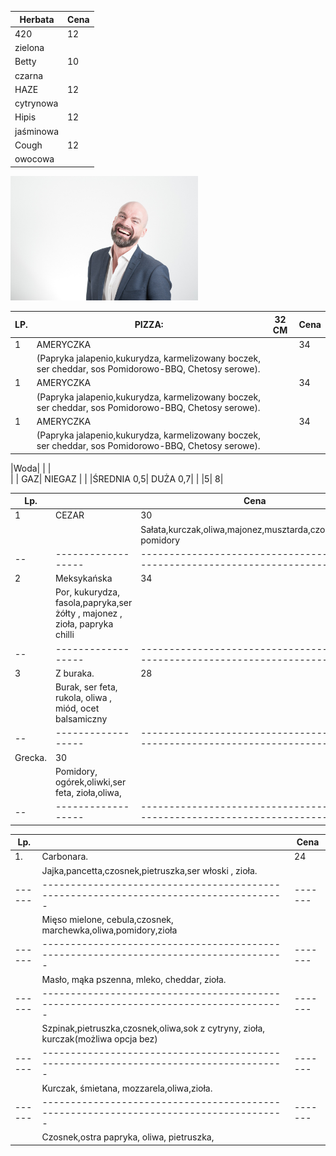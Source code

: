 
 |Herbata| Cena  |
|---|---|
|420|12|
|zielona| |
|Betty|10
|czarna|  |
|HAZE|12|
|cytrynowa| |
|Hipis|12|
|jaśminowa| |
|Cough| 12|
|owocowa| |

<img src="img/adult-gef0810fb7_1920.jpg" width=300>


|LP. | PIZZA:                                                       |32 CM| Cena|
|-----|--------------------------------------------------------|---------|--------|
|1    |AMERYCZKA                                             |           |     34|
|      |(Papryka  jalapenio,kukurydza, karmelizowany boczek, ser cheddar, sos Pomidorowo-BBQ, Chetosy serowe). |    |   |
|1    |AMERYCZKA                                             |           |     34|
|      |(Papryka  jalapenio,kukurydza, karmelizowany boczek, ser cheddar, sos Pomidorowo-BBQ, Chetosy serowe). |    |   |
|1    |AMERYCZKA                                             |           |     34|
|      |(Papryka  jalapenio,kukurydza, karmelizowany boczek, ser cheddar, sos Pomidorowo-BBQ, Chetosy serowe). |    |   |


|Woda|         |                                                      |               
|          | GAZ| 				NIEGAZ   |
|          |ŚREDNIA 0,5|                         DUŻA 0,7|
|          |5|                                             	   8|


|Lp.|                   |                                                                                     Cena| 
|--|------------------|------------------------------------------------------------------------------|
|1|CEZAR          |	                                                                                 30|
|  |                      |Sałata,kurczak,oliwa,majonez,musztarda,czosnek,zioła, pomidory|
|--|------------------|------------------------------------------------------------------------------|
|2|Meksykańska|                                                                                          34|
|  |Por, kukurydza, fasola,papryka,ser żółty , majonez , zioła, papryka chilli|  |
|--|------------------|------------------------------------------------------------------------------|
|3|Z buraka.       |                                                                                         28|
|  |Burak, ser feta, rukola, oliwa , miód, ocet balsamiczny|                              |
|--|------------------|------------------------------------------------------------------------------|| 
  |Grecka.        |                                                                                          30|
|   |Pomidory, ogórek,oliwki,ser feta, zioła,oliwa,|                                            |
|--|------------------|------------------------------------------------------------------------------|


|Lp.  |                                                                                                      |Cena|
|------|-------------------------------------------------------------------------------------|-------|
|1.    |Carbonara.                                                                                    |     24|
|       | Jajka,pancetta,czosnek,pietruszka,ser włoski , zioła.                  |         |
|------|-------------------------------------------------------------------------------------|-------||2.    |Bolonese.                                                                                      |     24|
|       | Mięso mielone, cebula,czosnek, marchewka,oliwa,pomidory,zioła |     |  
|------|-------------------------------------------------------------------------------------|-------||3.    |Mac&Cheese		                                                                |    20|
|       |Masło, mąka pszenna, mleko, cheddar, zioła.                              |         |
|------|-------------------------------------------------------------------------------------|-------||4.    |Szpinakowe Pesto.                                                                       |     26|
|       | Szpinak,pietruszka,czosnek,oliwa,sok z cytryny, zioła, kurczak(możliwa opcja bez)                                                                  |         |
|------|-------------------------------------------------------------------------------------|-------||5.    |Tagietelle z Kurczkaiem.                                                               |     27|
|       |Kurczak, śmietana, mozzarela,oliwa,zioła.                                   |         |
|------|-------------------------------------------------------------------------------------|-------||6.    |Aglio Olio                                                                                      |     18|
|       |Czosnek,ostra papryka, oliwa, pietruszka,                                   |         |
